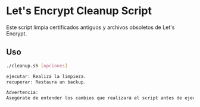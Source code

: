 # Let's Encrypt Cleanup Script

Este script limpia certificados antiguos y archivos obsoletos de Let's Encrypt.

## Uso

```bash
./cleanup.sh [opciones]

ejecutar: Realiza la limpieza.
recuperar: Restaura un backup.

Advertencia:
Asegúrate de entender los cambios que realizará el script antes de ejecutarlo.